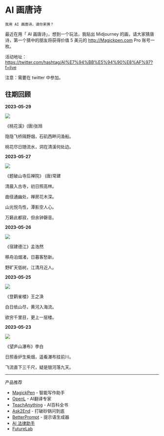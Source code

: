 # AI 画唐诗

    我用 AI 画唐诗，请你来猜？

最近在用「 AI 画唐诗」，想到一个玩法，我贴出 Midjourney 的画，请大家猜唐诗，第一个猜中的朋友将获得价值 5 美元的 http://Magickpen.com Pro 账号一枚。

活动地址： https://twitter.com/hashtag/AI%E7%94%BB%E5%94%90%E8%AF%97?f=live

注意：需要在 twitter 中参加。

## 往期回顾

**2023-05-29**

![](https://pbs.twimg.com/media/FxQpZl4aMAARn5_?format=jpg&name=medium)

《桃花溪》(唐)张旭

隐隐飞桥隔野烟，石矶西畔问渔船。

桃花尽日随流水，洞在清溪何处边。

**2023-05-27**

![](https://pbs.twimg.com/media/FxGDmCLaYAArqf_?format=jpg&name=medium)

《题破山寺后禅院》 (唐)常建

清晨入古寺，初日照高林。

曲径通幽处，禅房花木深。

山光悦鸟性，潭影空人心。

万籁此都寂，但余钟磬音。

**2023-05-26**

![](https://pbs.twimg.com/media/FxBTZVTaYAAlJJt?format=jpg&name=medium)

《宿建德江》孟浩然

移舟泊烟渚，日暮客愁新。

野旷天低树，江清月近人。

**2023-05-25**

![](https://pbs.twimg.com/media/Fw8Lvp3aAAAXITM?format=jpg&name=medium)

《登鹳雀楼》王之涣

白日依山尽，黄河入海流。

欲穷千里目，更上一层楼。

**2023-05-23**

![](https://pbs.twimg.com/media/FwzCMrIagAA37Z6?format=jpg&name=medium)

《望庐山瀑布》李白

日照香炉生紫烟，遥看瀑布挂前川。

飞流直下三千尺，疑是银河落九天。

---

产品推荐

- [MagickPen](https://magickpen.com/) - 智能写作助手
- [OpenL](https://openl.io/) - AI翻译专家
- [TeachAnything](https://www.teach-anything.com/) - AI百科全书
- [Ask2End](https://ask2end.com/) - 打破砂锅问到底
- [BetterPrompt](https://better.avatarprompt.net/) - 提示语生成器
- [AI 法律助手](https://law.ai2045.com/)
- [FutureLab](http://discord.gg/qscZ5Fn8G8)


